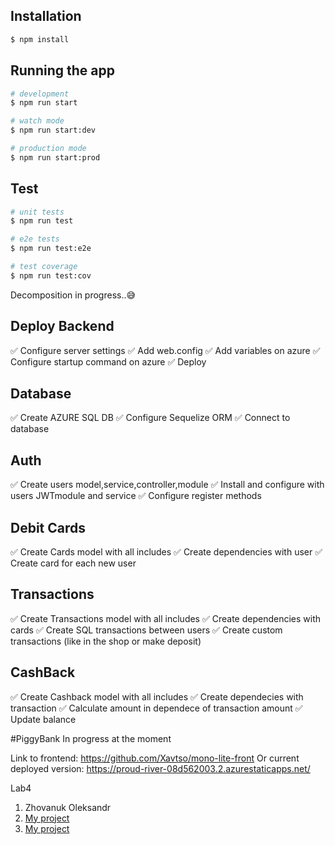 
## Installation

```bash
$ npm install
```

## Running the app

```bash
# development
$ npm run start

# watch mode
$ npm run start:dev

# production mode
$ npm run start:prod
```

## Test

```bash
# unit tests
$ npm run test

# e2e tests
$ npm run test:e2e

# test coverage
$ npm run test:cov
```

Decomposition in progress..😅

## Deploy Backend

✅ Configure server settings
✅ Add web.config
✅ Add variables on azure
✅ Configure startup command on azure
✅ Deploy

## Database

✅ Create AZURE SQL DB
✅ Configure Sequelize ORM
✅ Connect to database

## Auth
✅ Create users model,service,controller,module
✅ Install and configure with users JWTmodule and service
✅ Configure register methods

## Debit Cards

✅ Create Cards model with all includes
✅ Create dependencies with user
✅ Create card for each new user

## Transactions

✅ Create Transactions model with all includes
✅ Create dependencies with cards 
✅ Create SQL transactions between users
✅ Create custom transactions (like in the shop or make deposit)

## CashBack

✅ Create Cashback model with all includes
✅ Create dependecies with transaction
✅ Calculate amount in dependece of transaction amount
✅ Update balance

#PiggyBank
In progress at the moment

Link to frontend: https://github.com/Xavtso/mono-lite-front
Or current deployed version: https://proud-river-08d562003.2.azurestaticapps.net/

Lab4
1. Zhovanuk Oleksandr
2. <a href="https://github.com/fdsssawe/inkfinder" target="_blank">My project</a>
3. <a href="https://github.com/fdsssawe/mono_lite_backend/pull/1" target="_blank">My project</a>
